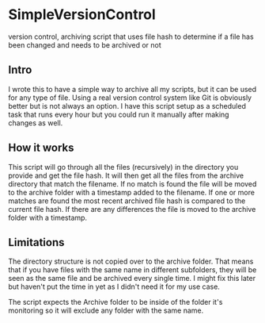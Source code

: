 # SimpleVersionControl
version control, archiving script that uses file hash to determine if a file has been changed and needs to be archived or not

## Intro
I wrote this to have a simple way to archive all my scripts, but it can be used for any type of file. Using a real version control system like Git is obviously better but is not always an option.
I have this script setup as a scheduled task that runs every hour but you could run it manually after making changes as well.

## How it works
This script will go through all the files (recursively) in the directory you provide and get the file hash. It will then get all the files from the archive directory that match the filename. If no match is found the file will be moved to the archive folder with a timestamp added to the filename.
If one or more matches are found the most recent archived file hash is compared to the current file hash. If there are any differences the file is moved to the archive folder with a timestamp.

## Limitations
The directory structure is not copied over to the archive folder.
That means that if you have files with the same name in different subfolders, they will be seen as the same file and be archived every single time. I might fix this later but haven't put the time in yet as I didn't need it for my use case.

The script expects the Archive folder to be inside of the folder it's monitoring so it will exclude any folder with the same name.
